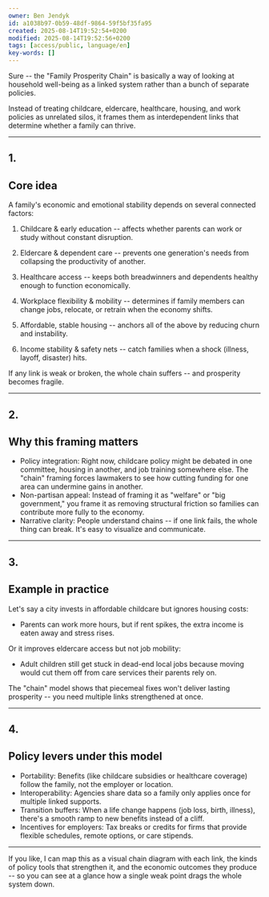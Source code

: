 ```yaml
---
owner: Ben Jendyk
id: a1038b97-0b59-48df-9864-59f5bf35fa95
created: 2025-08-14T19:52:54+0200
modified: 2025-08-14T19:52:56+0200
tags: [access/public, language/en]
key-words: []
---
```


Sure -- the "Family Prosperity Chain" is basically a way of looking at household well-being as a linked system rather than a bunch of separate policies.

Instead of treating childcare, eldercare, healthcare, housing, and work policies as unrelated silos, it frames them as interdependent links that determine whether a family can thrive.

* * *

## 1.

## Core idea

  

A family's economic and emotional stability depends on several connected factors:

1. Childcare & early education -- affects whether parents can work or study without constant disruption.

2. Eldercare & dependent care -- prevents one generation's needs from collapsing the productivity of another.

3. Healthcare access -- keeps both breadwinners and dependents healthy enough to function economically.

4. Workplace flexibility & mobility -- determines if family members can change jobs, relocate, or retrain when the economy shifts.

5. Affordable, stable housing -- anchors all of the above by reducing churn and instability.

6. Income stability & safety nets -- catch families when a shock (illness, layoff, disaster) hits.

  

If any link is weak or broken, the whole chain suffers -- and prosperity becomes fragile.
* * *

## 2.

## Why this framing matters

- Policy integration: Right now, childcare policy might be debated in one committee, housing in another, and job training somewhere else. The "chain" framing forces lawmakers to see how cutting funding for one area can undermine gains in another.
- Non-partisan appeal: Instead of framing it as "welfare" or "big government," you frame it as removing structural friction so families can contribute more fully to the economy.
- Narrative clarity: People understand chains -- if one link fails, the whole thing can break. It's easy to visualize and communicate.
* * *

## 3.

## Example in practice

  

Let's say a city invests in affordable childcare but ignores housing costs:

- Parents can work more hours, but if rent spikes, the extra income is eaten away and stress rises.

Or it improves eldercare access but not job mobility:

- Adult children still get stuck in dead-end local jobs because moving would cut them off from care services their parents rely on.

  

The "chain" model shows that piecemeal fixes won't deliver lasting prosperity -- you need multiple links strengthened at once.
* * *

## 4.

## Policy levers under this model

- Portability: Benefits (like childcare subsidies or healthcare coverage) follow the family, not the employer or location.
- Interoperability: Agencies share data so a family only applies once for multiple linked supports.
- Transition buffers: When a life change happens (job loss, birth, illness), there's a smooth ramp to new benefits instead of a cliff.
- Incentives for employers: Tax breaks or credits for firms that provide flexible schedules, remote options, or care stipends.
* * *

If you like, I can map this as a visual chain diagram with each link, the kinds of policy tools that strengthen it, and the economic outcomes they produce -- so you can see at a glance how a single weak point drags the whole system down.